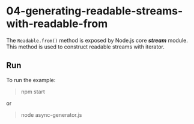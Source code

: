 # 04-generating-readable-streams-with-readable-from

The `Readable.from()` method is exposed by Node.js core **_stream_** module. This method is used to construct readable streams with iterator.

## Run

To run the example:

> npm start

or

> node async-generator.js
